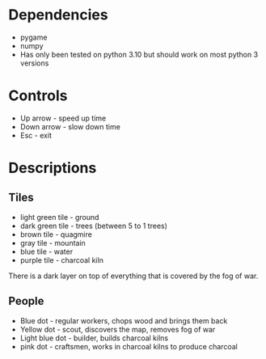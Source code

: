 # Dependencies
- pygame
- numpy
- Has only been tested on python 3.10 but should work on most python 3 versions

# Controls
- Up arrow - speed up time
- Down arrow - slow down time
- Esc - exit

# Descriptions
## Tiles
- light green tile - ground
- dark green tile - trees (between 5 to 1 trees)
- brown tile - quagmire
- gray tile - mountain
- blue tile - water
- purple tile - charcoal kiln

There is a dark layer on top of everything that is covered by the fog of war.

## People
- Blue dot - regular workers, chops wood and brings them back
- Yellow dot - scout, discovers the map, removes fog of war
- Light blue dot - builder, builds charcoal kilns
- pink dot - craftsmen, works in charcoal kilns to produce charcoal
